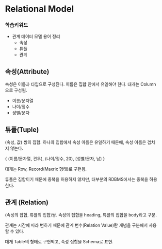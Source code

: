 # Relational Model

### 학습키워드
* 관계 데이터 모델 용어 정리
  * 속성
  * 튜플
  * 관계

## 속성(Attribute)

속성은 이름과 타입으로 구성된다. 이름은 집합 안에서 유일해야 한다. 대개는 Column으로 구성됨.

  * 이름/문자열
  * 나이/정수
  * 성별/문자


## 튜플(Tuple)

(속성, 값) 쌍의 집합. 하나의 집합에서 속성 이름은 유일하기 때문에, 속성 이름은 겹치지 않는다.

  { (이름/문자열, 견우), (나이/정수, 20), (성별/문자, 남) }

대개는 Row, Record(Maxrix 형태)로 구현됨.

튜플은 집합이기 때문에 중복을 허용하지 않지만, 대부분의 RDBMS에서는 중복을 허용한다. 

## 관계 (Relation)

(속성의 잡합, 튜플의 집합)쌍. 속성의 집합을 heading, 튜플의 집합을 body라고 구분.

관계는 시간에 따라 변하기 때문에 관계 변수(Relation Value)란 개념을 구분해서 사용할 수 있다.

대개 Table의 형태로 구현되고, 속성 집합을 Schema로 표현.




